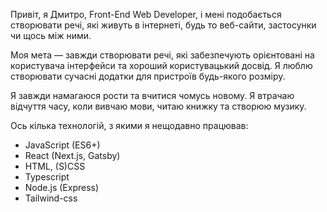 Привіт, я Дмитро, Front-End Web Developer, і мені подобається створювати речі, які живуть в інтернеті, будь то веб-сайти, застосунки чи щось між ними.

Моя мета — завжди створювати речі, які забезпечують орієнтовані на користувача інтерфейси та хороший користувацький досвід. Я люблю створювати сучасні додатки для пристроїв будь-якого розміру.

Я завжди намагаюся рости та вчитися чомусь новому. Я втрачаю відчуття часу, коли вивчаю мови, читаю книжку та створюю музику.

Ось кілька технологій, з якими я нещодавно працював:

- JavaScript (ES6+)
- React (Next.js, Gatsby)
- HTML, (S)CSS
- Typescript
- Node.js (Express)
- Tailwind-css
